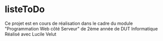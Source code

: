 # listeToDo

Ce projet est en cours de réalisation dans le cadre du module "Programmation Web côté Serveur" de 2ème année de DUT Informatique
Réalisé avec Lucile Velut

